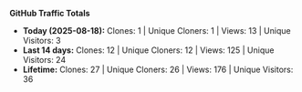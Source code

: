 
**GitHub Traffic Totals**

- **Today (2025-08-18):** Clones: 1 | Unique Cloners: 1 | Views: 13 | Unique Visitors: 3
- **Last 14 days:** Clones: 12 | Unique Cloners: 12 | Views: 125 | Unique Visitors: 24
- **Lifetime:** Clones: 27 | Unique Cloners: 26 | Views: 176 | Unique Visitors: 36

